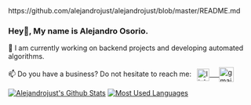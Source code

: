 <!-- **alejandrojust/alejandrojust** is a ✨ _special_ ✨ repository because its `README.md` (this file) appears on your GitHub profile. -->https://github.com/alejandrojust/alejandrojust/blob/master/README.md

### Hey👋, My name is **Alejandro Osorio**.

🔧 I am currently working on backend projects and developing automated algorithms.

📫 Do you have a business? Do not hesitate to reach me: &nbsp; 
  <a href="https://www.linkedin.com/in/alejandrojust/" target="_blank">
      <img align="center" alt="linkedin" width="25px" src="https://www.vectorlogo.zone/logos/linkedin/linkedin-icon.svg" /> &nbsp; &nbsp;
  <a href="mailto:alejandrobeariver@gmail.com" target="_blank">
      <img align="center" alt="gmail" width="30px" src="https://www.vectorlogo.zone/logos/gmail/gmail-icon.svg" />

<!-- Github  Stats -->
[![Alejandrojust's Github Stats](https://github-readme-stats.vercel.app/api?username=alejandrojust&show_icons=true&include_all_commits=false&theme=radical&count_private=true&rank_icon=github&hide_rank=false&card_width=400&line_height=28&hide_border=true&title_color=E4D00A&text_bold=false&icon_color=E4D00A)](https://github.com/anuraghazra/github-readme-stats)
[![Most Used Languages](https://github-readme-stats.vercel.app/api/top-langs/?username=alejandrojust&langs_count=5&theme=radical&layout=donut&hide_title=false&hide_border=true&title_color=E4D00A&size_weight=0.5&count_weight=0.5)](https://github.com/anuraghazra/github-readme-stats)
